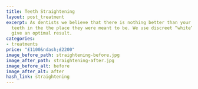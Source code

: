 ```yaml
---
title: Teeth Straightening
layout: post_treatment
excerpt: As dentists we believe that there is nothing better than your own natural
  teeth in the the place they were meant to be. We use discreet “white” braces to
  give an optimal result.
categories:
- treatments
price: "£1100&ndash;£2200"
image_before_path: straightening-before.jpg
image_after_path: straightening-after.jpg
image_before_alt: before
image_after_alt: after
hash_link: straightening
---
```


